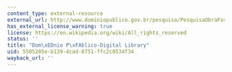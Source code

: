 ```yaml
---
content_type: external-resource
external_url: http://www.dominiopublico.gov.br/pesquisa/PesquisaObraForm.jsp
has_external_license_warning: true
license: https://en.wikipedia.org/wiki/All_rights_reserved
status: ''
title: "Dom\xEDnio P\xFAblico-Digital Library"
uid: 5505205e-b139-4cad-8751-ffc2c0534f34
wayback_url: ''
---
```

